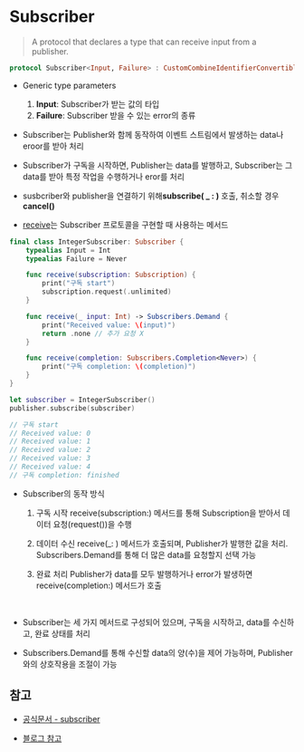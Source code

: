 # Subscriber

> A protocol that declares a type that can receive input from a publisher.

```swift
protocol Subscriber<Input, Failure> : CustomCombineIdentifierConvertible
```

- Generic type parameters

  1.  **Input**: Subscriber가 받는 값의 타입
  2.  **Failure**: Subscriber 받을 수 있는 error의 종류
      <br/>

- Subscriber는 Publisher와 함께 동작하여 이벤트 스트림에서 발생하는 data나 eroor를 받아 처리
  <br/>

- Subscriber가 구독을 시작하면, Publisher는 data를 발행하고, Subscriber는 그 data를 받아 특정 작업을 수행하거나 eror를 처리
  <br/>

- susbcriber와 publisher을 연결하기 위해**subscribe( \_ : )** 호출, 취소할 경우 **cancel()**
  <br/>

- [receive](https://github.com/BOLTB0X/Combine/blob/main/CombineBasic01/receive.md)는 Subscriber 프로토콜을 구현할 때 사용하는 메서드
  <br/>

```swift
final class IntegerSubscriber: Subscriber {
    typealias Input = Int
    typealias Failure = Never

    func receive(subscription: Subscription) {
        print("구독 start")
        subscription.request(.unlimited)
    }

    func receive(_ input: Int) -> Subscribers.Demand {
        print("Received value: \(input)")
        return .none // 추가 요청 X
    }

    func receive(completion: Subscribers.Completion<Never>) {
        print("구독 completion: \(completion)")
    }
}

let subscriber = IntegerSubscriber()
publisher.subscribe(subscriber)

// 구독 start
// Received value: 0
// Received value: 1
// Received value: 2
// Received value: 3
// Received value: 4
// 구독 completion: finished
```

- Subscriber의 동작 방식
  <br/>

  1.  구독 시작
      receive(subscription:) 메서드를 통해 Subscription을 받아서 데이터 요청(request())을 수행
      <br/>

  2.  데이터 수신
      receive(\_: ) 메서드가 호출되며, Publisher가 발행한 값을 처리. Subscribers.Demand를 통해 더 많은 data를 요청할지 선택 가능
      <br/>

  3.  완료 처리
      Publisher가 data를 모두 발행하거나 error가 발생하면 receive(completion:) 메서드가 호출

<br/>

- Subscriber는 세 가지 메서드로 구성되어 있으며, 구독을 시작하고, data를 수신하고, 완료 상태를 처리
  <br/>

- Subscribers.Demand를 통해 수신할 data의 양(수)을 제어 가능하며, Publisher와의 상호작용을 조절이 가능

## 참고

- [공식문서 - subscriber](https://developer.apple.com/documentation/combine/subscriber)

- [블로그 참고](https://ios-development.tistory.com/1117)

